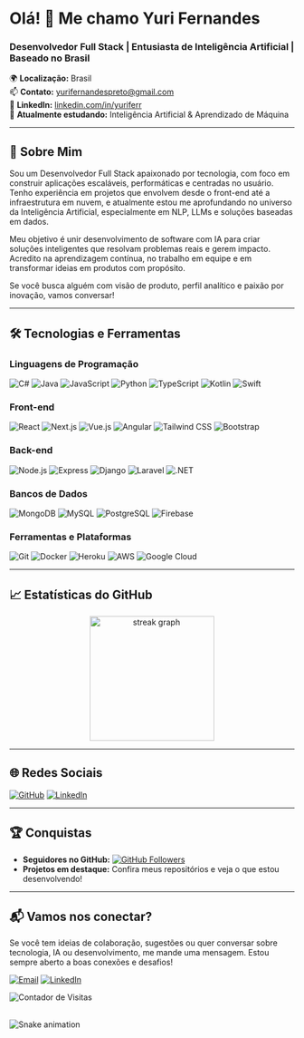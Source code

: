 # Olá! 👋 Me chamo Yuri Fernandes

### Desenvolvedor Full Stack | Entusiasta de Inteligência Artificial | Baseado no Brasil

🌍 **Localização:** Brasil  
📫 **Contato:** [yurifernandespreto@gmail.com](mailto:yurifernandespreto@gmail.com)  
💼 **LinkedIn:** [linkedin.com/in/yuriferr](https://www.linkedin.com/in/yuriferr/)  
🧠 **Atualmente estudando:** Inteligência Artificial & Aprendizado de Máquina  

---

## 🚀 Sobre Mim

Sou um Desenvolvedor Full Stack apaixonado por tecnologia, com foco em construir aplicações escaláveis, performáticas e centradas no usuário. Tenho experiência em projetos que envolvem desde o front-end até a infraestrutura em nuvem, e atualmente estou me aprofundando no universo da Inteligência Artificial, especialmente em NLP, LLMs e soluções baseadas em dados.

Meu objetivo é unir desenvolvimento de software com IA para criar soluções inteligentes que resolvam problemas reais e gerem impacto. Acredito na aprendizagem contínua, no trabalho em equipe e em transformar ideias em produtos com propósito.

Se você busca alguém com visão de produto, perfil analítico e paixão por inovação, vamos conversar!

---

## 🛠️ Tecnologias e Ferramentas

### Linguagens de Programação  
![C#](https://img.shields.io/badge/-C%23-239120?logo=c-sharp&logoColor=white)
![Java](https://img.shields.io/badge/-Java-007396?logo=java&logoColor=white)
![JavaScript](https://img.shields.io/badge/-JavaScript-F7DF1E?logo=javascript&logoColor=black)
![Python](https://img.shields.io/badge/-Python-3776AB?logo=python&logoColor=white)
![TypeScript](https://img.shields.io/badge/-TypeScript-3178C6?logo=typescript&logoColor=white)
![Kotlin](https://img.shields.io/badge/-Kotlin-0095D5?logo=kotlin&logoColor=white)
![Swift](https://img.shields.io/badge/-Swift-FA7343?logo=swift&logoColor=white)

### Front-end  
![React](https://img.shields.io/badge/-React-61DAFB?logo=react&logoColor=black)
![Next.js](https://img.shields.io/badge/-Next.js-000000?logo=next.js&logoColor=white)
![Vue.js](https://img.shields.io/badge/-Vue.js-4FC08D?logo=vue.js&logoColor=white)
![Angular](https://img.shields.io/badge/-Angular-DD0031?logo=angular&logoColor=white)
![Tailwind CSS](https://img.shields.io/badge/-Tailwind%20CSS-38B2AC?logo=tailwind-css&logoColor=white)
![Bootstrap](https://img.shields.io/badge/-Bootstrap-7952B3?logo=bootstrap&logoColor=white)

### Back-end  
![Node.js](https://img.shields.io/badge/-Node.js-339933?logo=node.js&logoColor=white)
![Express](https://img.shields.io/badge/-Express-000000?logo=express&logoColor=white)
![Django](https://img.shields.io/badge/-Django-092E20?logo=django&logoColor=white)
![Laravel](https://img.shields.io/badge/-Laravel-FF2D20?logo=laravel&logoColor=white)
![.NET](https://img.shields.io/badge/-.NET-512BD4?logo=.net&logoColor=white)

### Bancos de Dados  
![MongoDB](https://img.shields.io/badge/-MongoDB-47A248?logo=mongodb&logoColor=white)
![MySQL](https://img.shields.io/badge/-MySQL-4479A1?logo=mysql&logoColor=white)
![PostgreSQL](https://img.shields.io/badge/-PostgreSQL-336791?logo=postgresql&logoColor=white)
![Firebase](https://img.shields.io/badge/-Firebase-FFCA28?logo=firebase&logoColor=black)

### Ferramentas e Plataformas  
![Git](https://img.shields.io/badge/-Git-F05032?logo=git&logoColor=white)
![Docker](https://img.shields.io/badge/-Docker-2496ED?logo=docker&logoColor=white)
![Heroku](https://img.shields.io/badge/-Heroku-430098?logo=heroku&logoColor=white)
![AWS](https://img.shields.io/badge/-AWS-232F3E?logo=amazon-aws&logoColor=white)
![Google Cloud](https://img.shields.io/badge/-Google%20Cloud-4285F4?logo=google-cloud&logoColor=white)

---

## 📈 Estatísticas do GitHub

<div align="center">
  <img src="https://streak-stats.demolab.com?user=yuriferr&locale=en&mode=daily&theme=dark&hide_border=false&border_radius=5&order=3" height="220" alt="streak graph"  />
</div>

---

## 🌐 Redes Sociais

[![GitHub](https://img.shields.io/badge/-GitHub-181717?logo=github&logoColor=white)](https://github.com/yuriferr)
[![LinkedIn](https://img.shields.io/badge/-LinkedIn-0077B5?logo=linkedin&logoColor=white)](https://www.linkedin.com/in/yuriferr/)

---

## 🏆 Conquistas

- **Seguidores no GitHub:** [![GitHub Followers](https://img.shields.io/github/followers/yuriferr?label=Follow&style=social)](https://github.com/yuriferr)
- **Projetos em destaque:** Confira meus repositórios e veja o que estou desenvolvendo!

---

## 📬 Vamos nos conectar?

Se você tem ideias de colaboração, sugestões ou quer conversar sobre tecnologia, IA ou desenvolvimento, me mande uma mensagem. Estou sempre aberto a boas conexões e desafios!

[![Email](https://img.shields.io/badge/-Email-D14836?logo=gmail&logoColor=white)](mailto:yurifernandespreto@gmail.com)
[![LinkedIn](https://img.shields.io/badge/-LinkedIn-0077B5?logo=linkedin&logoColor=white)](https://www.linkedin.com/in/yuriferr/)

![Contador de Visitas](https://komarev.com/ghpvc/?username=yuriferr)

<br clear="both">

<img src="https://raw.githubusercontent.com/yuriferr/yuriferr/output/snake.svg" alt="Snake animation" />

